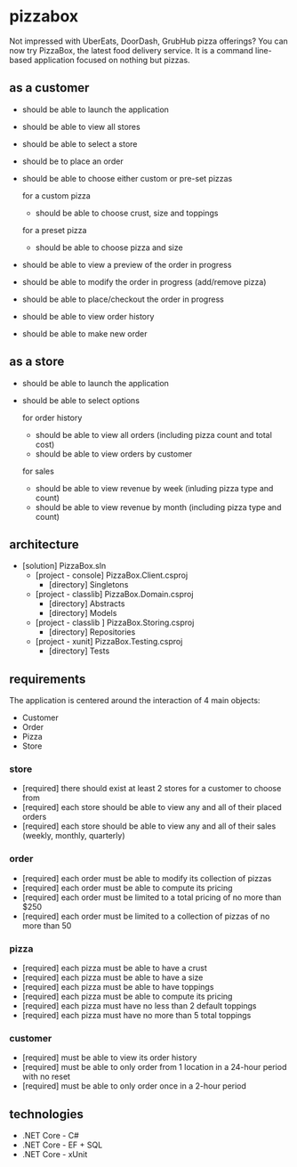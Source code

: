 # pizzabox

Not impressed with UberEats, DoorDash, GrubHub pizza offerings?
You can now try PizzaBox, the latest food delivery service. 
It is a command line-based application focused on nothing but pizzas.

## as a customer

- should be able to launch the application
- should be able to view all stores
- should be able to select a store
- should be to place an order
- should be able to choose either custom or pre-set pizzas

  for a custom pizza
  - should be able to choose crust, size and toppings

  for a preset pizza
  - should be able to choose pizza and size

- should be able to view a preview of the order in progress
- should be able to modify the order in progress (add/remove pizza)
- should be able to place/checkout the order in progress
- should be able to view order history
- should be able to make new order

## as a store

- should be able to launch the application
- should be able to select options

  for order history
  - should be able to view all orders (including pizza count and total cost)
  - should be able to view orders by customer

  for sales
  - should be able to view revenue by week (inluding pizza type and count)
  - should be able to view revenue by month (including pizza type and count)

## architecture

- [solution] PizzaBox.sln
  - [project - console] PizzaBox.Client.csproj
    - [directory] Singletons
  - [project - classlib] PizzaBox.Domain.csproj
    - [directory] Abstracts
    - [directory] Models
  + [project - classlib ] PizzaBox.Storing.csproj
    + [directory] Repositories
  + [project - xunit] PizzaBox.Testing.csproj
    + [directory] Tests

## requirements

The application is centered around the interaction of 4 main objects:
- Customer
- Order
- Pizza
- Store

### store

+ [required] there should exist at least 2 stores for a customer to choose from
+ [required] each store should be able to view any and all of their placed orders
+ [required] each store should be able to view any and all of their sales (weekly, monthly, quarterly)

### order

+ [required] each order must be able to modify its collection of pizzas
+ [required] each order must be able to compute its pricing
+ [required] each order must be limited to a total pricing of no more than $250
+ [required] each order must be limited to a collection of pizzas of no more than 50

### pizza

+ [required] each pizza must be able to have a crust
+ [required] each pizza must be able to have a size
+ [required] each pizza must be able to have toppings
+ [required] each pizza must be able to compute its pricing
+ [required] each pizza must have no less than 2 default toppings
+ [required] each pizza must have no more than 5 total toppings

### customer

+ [required] must be able to view its order history
+ [required] must be able to only order from 1 location in a 24-hour period with no reset
+ [required] must be able to only order once in a 2-hour period

## technologies

+ .NET Core - C#
+ .NET Core - EF + SQL
+ .NET Core - xUnit

